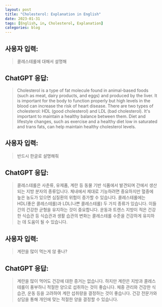 ```yaml
---
layout: post
title: "Cholesterol: Explanation in English"
date: 2023-01-31
tags: [English, in, Cholesterol, Explanation]
categories: blog
---
```


## 사용자 입력:
> 콜레스테롤에 대해서 설명해

## ChatGPT 응답:
> Cholesterol is a type of fat molecule found in animal-based foods (such as meat, dairy products, and eggs) and produced by the liver. It is important for the body to function properly but high levels in the blood can increase the risk of heart disease. There are two types of cholesterol: HDL (good cholesterol) and LDL (bad cholesterol). It's important to maintain a healthy balance between them. Diet and lifestyle changes, such as exercise and a healthy diet low in saturated and trans fats, can help maintain healthy cholesterol levels.

## 사용자 입력:
> 반드시 한글로 설명해줘

## ChatGPT 응답:
> 콜레스테롤은 사춘류, 유제품, 계란 등 동물 기반 식품에서 발견되며 간에서 생산되는 지방 분자의 종류입니다. 체내에서 제대로 기능하려면 중요하지만 혈중에 높은 농도가 있으면 심질환의 위험이 증가할 수 있습니다. 콜레스테롤에는 HDL(좋은 콜레스테롤)과 LDL(나쁜 콜레스테롤) 두 가지 종류가 있습니다. 이들 간의 건강한 균형을 유지하는 것이 중요합니다. 운동과 트랜스 지방이 적은 건강한 식습관 등 식습관과 생활 습관의 변화는 콜레스테롤 수준을 건강하게 유지하는 데 도움이 될 수 있습니다.

## 사용자 입력:
> 계란을 많이 먹는게 않 좋나?

## ChatGPT 응답:
> 계란을 많이 먹어도 건강에 대한 증거는 없습니다. 하지만 계란은 지방과 콜레스테롤이 풍부하니 적절한 양으로 섭취하는 것이 좋습니다. 체중 관리와 건강한 식습관, 운동 등을 고려하여 계란 섭취량을 결정하는 것이 좋습니다. 건강 전문가와 상담을 통해 개인에 맞는 적절한 양을 결정할 수 있습니다.

